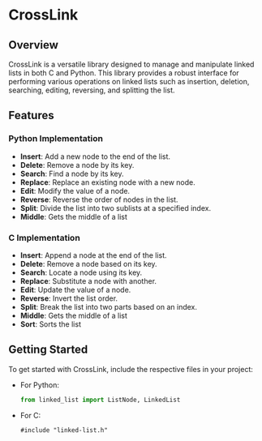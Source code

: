 # CrossLink

## Overview
CrossLink is a versatile library designed to manage and manipulate linked lists in both C and Python. This library provides a robust interface for performing various operations on linked lists such as insertion, deletion, searching, editing, reversing, and splitting the list.

## Features
### Python Implementation
- **Insert**: Add a new node to the end of the list.
- **Delete**: Remove a node by its key.
- **Search**: Find a node by its key.
- **Replace**: Replace an existing node with a new node.
- **Edit**: Modify the value of a node.
- **Reverse**: Reverse the order of nodes in the list.
- **Split**: Divide the list into two sublists at a specified index.
- **Middle**: Gets the middle of a list

### C Implementation
- **Insert**: Append a node at the end of the list.
- **Delete**: Remove a node based on its key.
- **Search**: Locate a node using its key.
- **Replace**: Substitute a node with another.
- **Edit**: Update the value of a node.
- **Reverse**: Invert the list order.
- **Split**: Break the list into two parts based on an index.
- **Middle**: Gets the middle of a list
- **Sort**: Sorts the list

## Getting Started
To get started with CrossLink, include the respective files in your project:

- For Python:
  ```python
  from linked_list import ListNode, LinkedList
  ```
- For C:
  ```
  #include "linked-list.h"
  ```
